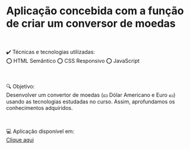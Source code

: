 # Aplicação concebida com a função de criar um conversor de moedas
<br>
<p> ✔️ Técnicas e tecnologias utilizadas: <br> 
  ⭕ HTML Semântico
  ⭕ CSS Responsivo
  ⭕ JavaScript
</p>
<br>
<p> 🔍 Objetivo:  <br>
  Desenvolver um convertor de moedas (💵 Dólar Americano e Euro 💶) usando as tecnologias estudadas no curso. Assim, aprofundamos os conhecimentos adquiridos. 
</p>
<br>
<p> 💻 Aplicação disponível em: <br>
  <a href="https://viniciusgithu.github.io/Convert-Money">Clique aqui</a>
